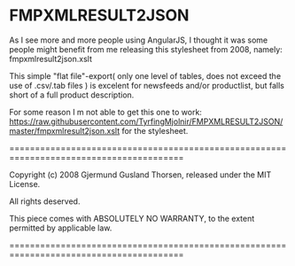 FMPXMLRESULT2JSON
=================

As I see more and more people using AngularJS, I thought it was some people might benefit from me releasing this stylesheet from 2008, namely: fmpxmlresult2json.xslt

This simple "flat file"-export( only one level of tables, does not exceed the use of .csv/.tab files ) is excelent for newsfeeds and/or productlist, but falls short of a full product description.

For some reason I m not able to get this one to work: https://raw.githubusercontent.com/TyrfingMjolnir/FMPXMLRESULT2JSON/master/fmpxmlresult2json.xslt for the stylesheet.



========================================================================================

Copyright (c) 2008 Gjermund Gusland Thorsen, released under the MIT License.

All rights deserved.

This piece comes with ABSOLUTELY NO WARRANTY, to the extent permitted by applicable law.

========================================================================================
